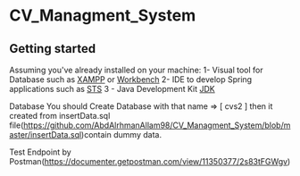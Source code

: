# CV_Managment_System
## Getting started

Assuming you've already installed on your machine: 
1- Visual tool for Database such as [XAMPP](https://www.apachefriends.org/) or [Workbench](https://www.mysql.com/products/workbench/)
2- IDE to develop Spring applications such as [STS](https://spring.io/tools)
3 - Java Development Kit [JDK](https://www.oracle.com/java/technologies/downloads/)

Database
You should Create Database with that name => [ cvs2 ] 
then it created from insertData.sql file(https://github.com/AbdAlrhmanAllam98/CV_Managment_System/blob/master/insertData.sql)contain dummy data.

Test Endpoint by Postman(https://documenter.getpostman.com/view/11350377/2s83tFGWgv)
